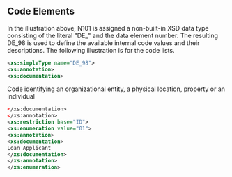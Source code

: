 ## Code Elements

In the illustration above, N101 is assigned a non-built-in XSD data type consisting of the literal "DE_" and the data element number. 
The resulting DE_98 is used to define the available internal code values and their descriptions. The following illustration is for the code lists.

```xml
<xs:simpleType name="DE_98">
<xs:annotation>
<xs:documentation>
```

Code identifying an organizational entity, a physical location, property or an individual

```xml
</xs:documentation>
</xs:annotation>
<xs:restriction base="ID">
<xs:enumeration value="01">
<xs:annotation>
<xs:documentation>
Loan Applicant
</xs:documentation>
</xs:annotation>
</xs:enumeration>
```
